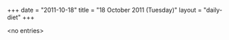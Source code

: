 +++
date = "2011-10-18"
title = "18 October 2011 (Tuesday)"
layout = "daily-diet"
+++


\<no entries\>

